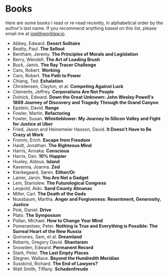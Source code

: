 # Books

Here are some books I read or re-read recently, in alphabetical order by the author's last name. If you recommend anything based on this list, please email me at <joel@worklaw.io>.

- Abbey, Edward. **Desert Solitaire**
- Beatty, Paul. **The Sellout**
- Bentham, Jeremy. **The Principles of Morals and Legislation**
- Berry, Wendell. **The Art of Loading Brush**
- Buck, Jamis. **The Ray Tracer Challenge**
- Caro, Robert. **Working**
- Caro, Robert. **The Path to Power**
- Chiang, Ted. **Exhalation**
- Christensen, Clayton, et al. **Competing Against Luck**
- Clements, Jeffrey. **Corporations Are Not People**
- Dolnick, Edward. **Down the Great Unknown: John Wesley Powell's 1869 Journey of Discovery and Tragedy Through the Grand Canyon**
- Epstein, David. **Range**
- Fowler, Martin. **Refactoring**
- Fowler, Susan. **Whistleblower: My Journey to Silicon Valley and Fight for Justice at Uber**
- Fried, Jason and Heinemeier Hasson, David. **It Doesn't Have to Be Crazy at Work**
- Fromm, Erich. **Escape from Freedom**
- Haidt, Jonathan. **The Righteous Mind**
- Harris, Annaka. **Conscious**
- Harris, Dan. **10% Happier**
- Huxley, Aldous. **Island**
- Kavenna, Joanna. **Zed**
- Kierkegaard, Søren. **Either/Or**
- Lanier, Jaron. **You Are Not a Gadget**
- Lem, Stanislew. **The Futurological Congress**
- Leopold, Aldo. **Sand County Almanac**
- Miller, Carl. **The Death of the Gods**
- Nussbaum, Martha. **Anger and Forgiveness: Resentment, Generosity, Justice**
- Pink, Daniel. **Drive**
- Plato. **The Symposium**
- Pollan, Michael. **How to Change Your Mind**
- Pomerantsev, Peter. **Nothing is True and Everything is Possible: The Surreal Heart of the New Russia**
- Quinones, Sam, et al. **Dreamland**
- Roberts, Gregory David. **Shantaram**
- Snowden, Edward. **Permanent Record**
- Stark, Peter. **The Last Empty Places**
- Stegner, Wallace. **Beyond the Hundredth Meridian**
- Susskind, Richard. **The End of Lawyers?**
- Watt Smith, Tiffany. **Schadenfreude**
